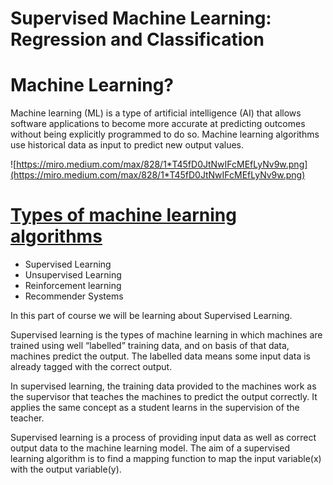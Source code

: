 # Supervised Machine Learning: Regression and Classification

# **Machine Learning?**

Machine learning (ML) is a type of artificial intelligence (AI) that allows software applications to become more accurate at predicting outcomes without being explicitly programmed to do so. Machine learning algorithms use historical data as input to predict new output values.

![https://miro.medium.com/max/828/1*T45fD0JtNwIFcMEfLyNv9w.png](https://miro.medium.com/max/828/1*T45fD0JtNwIFcMEfLyNv9w.png)

# **[Types of machine learning algorithms](https://medium.com/@arjunank/supervised-machine-learning-regression-and-classification-983baabe3dce)**

- Supervised Learning
- Unsupervised Learning
- Reinforcement learning
- Recommender Systems

In this part of course we will be learning about Supervised Learning.

Supervised learning is the types of machine learning in which machines are trained using well “labelled” training data, and on basis of that data, machines predict the output. The labelled data means some input data is already tagged with the correct output.

In supervised learning, the training data provided to the machines work as the supervisor that teaches the machines to predict the output correctly. It applies the same concept as a student learns in the supervision of the teacher.

Supervised learning is a process of providing input data as well as correct output data to the machine learning model. The aim of a supervised learning algorithm is to find a mapping function to map the input variable(x) with the output variable(y).
